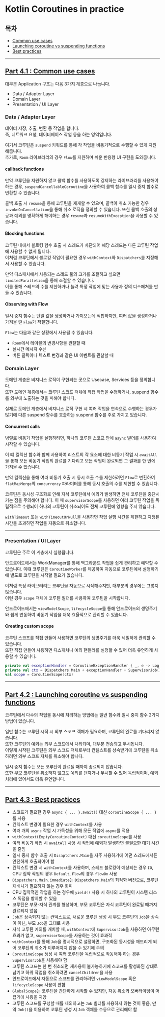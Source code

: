 # Kotlin Coroutines in practice

## 목차

- [Common use cases](#part-41--common-use-cases)
- [Launching coroutine vs suspending functions](#part-42--launching-coroutine-vs-suspending-functions)
- [Best practices](#part-43--best-practices)

---

## [Part 4.1 : Common use cases](Common%20use%20cases.md)

대부분 Application 구조는 다음 3가지 계층으로 나눕니다.

- Data / Adapter Layer
- Domain Layer
- Presentation / UI Layer

### Data / Adapter Layer

데이터 저장, 추출, 변환 등 작업을 합니다.   
즉, 네트워크 요청, 데이터베이스 작업 등을 하는 영역입니다.

여기서 코루틴은 `suspend` 키워드를 통해 각 작업을 비동기적으로 수행할 수 있게 지원해줍니다.  
추가로, `Room` 라이브러리의 경우 `Flow`를 지원하며 쉬운 반응형 UI 구현을 도와줍니다.

#### callback functions

만약 코루틴을 지원하지 않고 콜백 함수를 사용하도록 강제하는 라이브러리를 사용해야 하는 경우,
`suspendCancellableCoroutine`을 사용하여 콜백 함수를 일시 중지 함수로 변환할 수 있습니다.

콜백 호출 시 `resume`을 통해 코루틴을 재개할 수 있으며, 콜백이 취소 가능한 경우 `invokeOnCancellation`을 통해 취소 로직을 정의할 수 있습니다.
또한 콜백 호출의 성공과 예외를 명확하게 해야하는 경우 `resume`과 `resumeWithException`을 사용할 수 있습니다.

#### Blocking functions

코루틴 내에서 블로킹 함수 호출 시 스레드가 차단되어 해당 스레드는 다른 코루틴 작업에 사용할 수 없게 됩니다.  
이처럼 코루틴에서 블로킹 작업이 필요한 경우 `withContext`와 `Dispatchers`를 지정해서 사용할 수 있습니다.

만약 디스패처에서 사용되는 스레드 풀의 크기를 조절하고 싶으면 `limitedParallelism`을 통해 조절할 수 있습니다.  
이를 통해 스레드의 수를 제한하거나 늘려 특정 작업에 맞는 사용자 정의 디스패처를 만들 수 있습니다. 

#### Observing with Flow

일시 중지 함수는 단일 값을 생성하거나 가져오는데 적합하지만, 여러 값을 생성하거나 가져올 땐 `Flow`가 적절합니다.

`Flow`는 다음과 같은 상황에서 사용될 수 있습니다.

- `Room`에서 테이블의 변경사항을 관찰할 때
- 실시간 메시지 수신
- 버튼 클릭이나 텍스트 변경과 같은 UI 이벤트를 관찰할 때

### Domain Layer

도메인 계층은 비지니스 로직이 구현되는 곳으로 Usecase, Services 등을 정의합니다.  
또한 도메인 계층에서는 코루틴 스코프 객체에 직접 작업을 수행하거나, suspend 함수를 외부에 노출하는 것을 피해야 합니다.

실제로 도메인 계층에서 비지니스 로직 구현 시 여러 작업을 연속으로 수행하는 경우가 많기에 
다른 suspend 함수를 호출하는 suspend 함수를 주로 가지고 있습니다.

#### Concurrent calls

병렬로 비동기 작업을 실행하려면, 하나의 코루틴 스코프 안에 `async` 빌더를 사용하여 시작할 수 있습니다.

이 떄 컬렉션 함수와 함께 사용하여 리스트의 각 요소에 대한 비동기 작업 시 
`awaitAll`을 통해 모든 비동기 작업의 완료를 기다리고 모든 작업이 완료되면 그 결과를 한 번에 가져올 수 있습니다.

만약 컬렉션을 통해 여러 비동기 호출 시 동시 호출 수를 제한하려면 
`Flow`로 변환하여 `flatMapMerge`의 `concurrency` 파라미터를 통해 동시 호출의 수를 제한할 수 있습니다.

코루틴은 동시성 구조화로 인해 자식 코루틴에서 예외가 발생하면 전체 코루틴을 중단시키는 점을 주의해야 합니다.
이 때 `supervisorScope`를 사용하면 여러 코루틴 작업을 독립적으로 수행되어 하나의 코루틴이 취소되어도 전체 코루틴에 영향을 주지 않습니다.

`withTimeout` 또는 `withTimeoutOrNull`을 사용하면 작업 실행 시간을 제한하고 지정된 시간을 초과하면 작업을 자동으로 취소합니다.

---

### Presentation / UI Layer

코루틴은 주로 이 계층에서 실행됩니다.

안드로이드에서는 WorkManager를 통해 백그라운드 작업을 쉽게 관리하고 예약할 수 있습니다.
이떄 코루틴은 `CoroutineWorker`를 제공하여 자동으로 코루틴에서 실행하기에 별도로 코루틴을 시작할 필요가 없습니다.

이처럼 특정 라이브러리는 코루틴을 자동으로 시작해주지만, 대부분의 경우에는 그렇지 않습니다.  
이런 경우 `scope` 객체에 코루틴 빌더를 사용하여 코루틴을 시작합니다.

안드로이드에서는 `viewModelScope`, `lifecycleScope`를 통해 안드로이드의 생명주기와 쉽게 연동하여 비동기 작업을 더욱 효율적으로 관리할 수 있습니다.

#### Creating custom scope

코루틴 스코프를 직접 만들어 사용하면 코루틴의 생명주기를 더욱 세밀하게 관리할 수 있습니다.  
또한 직접 만들어 사용하면 디스패처나 예외 핸들러를 설정할 수 있어 더욱 유연하게 사용할 수 있습니다.

```kotlin
private val exceptionHandler = CoroutineExceptionHandler { _, e -> Log.e(e) }
private val ctx = Dispatchers.Main + exceptionHandler + SupervisorJob()
val scope = CoroutineScope(ctx)
```

------------------------------------------------------------------

## [Part 4.2 : Launching coroutine vs suspending functions](Launching%20coroutine%20vs%20suspending%20functions.md)

코루틴에서 다수의 작업을 동시에 처리하는 방법에는 일반 함수와 일시 중지 함수 2가지 방법이 있습니다.

일반 함수는 코루틴 시작 시 외부 스코프 객체가 필요하며, 코루틴의 완료를 기다리지 않습니다.  
또한 코루틴의 예외는 외부 스코프에서 처리되며, 대부분 전송되고 무시됩니다.  
이렇게 시작된 코루틴은 외부 스코프 객체로부터 컨텔스트를 상속받기에 코루틴을 취소하려면 외부 스코프 자체를 취소해야 합니다.

일시 중지 함수는 모든 코루틴이 완료될 때까지 종료되지 않습니다.  
또한 부모 코루틴을 취소하지 않고도 예외를 던지거나 무시할 수 있어 독립적이며, 예외 처리에 있어서도 더욱 유연합니다.

------------------------------------------------------------------

## [Part 4.3 : Best practices](Best%20practices.md)

- 스코프가 필요한 경우 `async { ... }.await()` 대신 `coroutineScope { ... }`를 사용
- 컨텍스트 변경이 필요한 경우 `withContext`를 사용
- 여러 개의 `async` 작업 시 가독성을 위해 모든 작업에 `async`를 적용
- `withContext(EmptyCoroutineContext)` 대신 `coroutineScope`를 사용
- 여러 비동기 작업 시 `awaitAll` 사용 시 작업에 예외가 발생하면 불필요한 대기 시간을 줄임
- 일시 중지 함수 호출 시 `Disaptchers.Main`을 자주 사용하기에 어떤 스레드에서든 안전하게 호출되어야 함
- 컨텍스트 변경 시 `withContext`를 사용하며, 스레드 블로킹이 예상되는 경우 `IO`, CPU 집약 작업의 경우 `Default`, `Flow`의 경우 `flowOn` 사용
- `Dispatchers.Main.immediate`는 `Dispatchers.Main`의 최적화 버전으로, 코루틴 재배치가 필요하지 않는 경우 회피
- CPU 집약적인 작업을 하는 경우에 `yield()` 사용 시 하나의 코루틴이 시스템 리소스 독점을 방지할 수 있음 
- 코루틴은 부모-자식 관계를 형성하며, 부모 코루틴은 자식 코루틴이 완료될 때까지 완료되지 않음
- `Job`은 상속되지 않는 컨텍스트로, 새로운 코루틴 생성 시 부모 코루틴의 `Job`을 상속이 아닌, 부모 `Job`을 그대로 사용
- 자식 코루틴 예외를 캐치할 때, `withContext`에 `SupervisorJob`을 사용하면 아무런 효과가 없고, `supervisorScope`를 사용하는 것이 효과적
- `withContext`를 통해 `Job`을 명시적으로 설정하면, 구조화된 동시성을 깨드리게 되어 코루틴의 취소가 이루어지지 않을 수 있기에 주의
- `CoroutineScope` 생성 시 여러 코루틴을 독립적으로 작동해야 하는 경우 `SupervisorJob`을 사용해야 함
- 코루틴 스코프는 한 번 취소되면 재사용이 불가능하기에 스코프를 활성화된 상태로 남기고 하위 작업을 취소하려면 `cancelChildren`을 사용
- 안드로이드에서 자동으로 스코프를 관리하려면 `viewModelScope` 혹은 `lifecycleScope` 사용이 편함
- `GlobalScope`는 코루틴을 간단하게 시작할 수 있지만, 자동 취소와 오버라이딩이 어렵기에 사용을 지양
- 코루틴 스코프를 구성할 때를 제외하고는 `Job` 빌더를 사용하지 않는 것이 좋음, 만약 `Job()`을 이용하여 코루틴 생성 시 `Job` 객체를 수동으로 관리해야 함